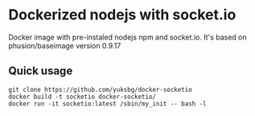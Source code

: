 # Dockerized nodejs with socket.io 

Docker image with pre-instaled nodejs npm and socket.io. It's based on phusion/baseimage version 0.9.17

## Quick usage
```
git clone https://github.com/yuksbg/docker-socketio
docker build -t socketio docker-socketio/
docker run -it socketio:latest /sbin/my_init -- bash -l
```

